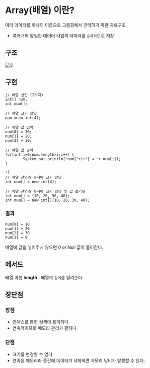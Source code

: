 ﻿# Array(배열) 이란?
여러 데이터를 하나의 이름으로 그룹핑해서 관리하기 위한 자료구조
- 여러개의 동일한 데이터 타입의 데이터를 `순차적`으로 저장

## 구조

![2](https://user-images.githubusercontent.com/46274903/91548141-e9afd100-e95f-11ea-88c3-a401796f608c.PNG)


## 구현

    // 배열 선언 (2가지)
    int[] num;
    int num[];
    
    // 배열 크기 할당
    num =new int[4];
    
    // 배열 값 입력
    num[0] = 10;
    num[1] = 20;
    num[2] = 30;
    
    // 배열 값 출력
	for(int i=0;num.length>i;i++) {
			System.out.println("num["+i+"] = "+ num[i]);
	}

    +)
    // 배열 선언과 동시에 크기 할당
	int num[] = new int[4];
	
	// 배열 선언과 동시에 크기 할당 및 값 초기화
	int num[] = {10, 20, 30, 40};
	int num[] = new int[]{10, 20, 30, 40};
    
### 결과

    num[0] = 10
    num[1] = 20
    num[2] = 30
    num[3] = 0
배열에 값을 넣어주지 않으면 0 or Null 값이 들어간다.

## 메서드
배열 이름.**length** : 배열의 `길이`를 알려준다.

## 장단점
### 장점
- 인덱스를 통한 검색이 용이하다.
- 연속적이므로 메모리 관리가 편하다

### 단점
- 크기를 변경할 수 없다
- 연속된 메모리라 중간에 데이터가 삭제되면 메모리 낭비가 발생할 수 있다.
